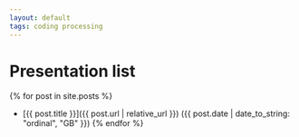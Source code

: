 ```yaml
---
layout: default
tags: coding processing
---
```


# Presentation list

{% for post in site.posts %}
* [{{ post.title }}]({{ post.url | relative_url }}) ({{ post.date | date_to_string: "ordinal", "GB" }})
{% endfor %}
